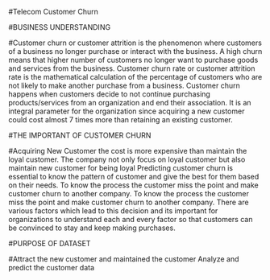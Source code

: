 #Telecom Customer Churn

#BUSINESS UNDERSTANDING

#Customer churn or customer attrition is the phenomenon where customers of a business no longer purchase or interact with the business. A high churn means that higher number of customers no longer want to purchase goods and services from the business. Customer churn rate or customer attrition rate is the mathematical calculation of the percentage of customers who are not likely to make another purchase from a business. Customer churn happens when customers decide to not continue purchasing products/services from an organization and end their association. It is an integral parameter for the organization since acquiring a new customer could cost almost 7 times more than retaining an existing customer.

#THE IMPORTANT OF CUSTOMER CHURN

#Acquiring New Customer the cost is more expensive than maintain the loyal customer. The company not only focus on loyal customer but also maintain new customer for being loyal Predicting customer churn is essential to know the pattern of customer and give the best for them based on their needs. To know the process the customer miss the point and make customer churn to another company. To know the process the customer miss the point and make customer churn to another company. There are various factors which lead to this decision and its important for organizations to understand each and every factor so that customers can be convinced to stay and keep making purchases.

#PURPOSE OF DATASET

#Attract the new customer and maintained the customer Analyze and predict the customer data

